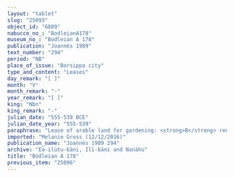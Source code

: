 ```yaml
---
layout: "tablet"
slug: "25093"
object_id: "6809"
nabucco_no_: "BodleianA178"
museum_no_: "Bodleian A 178"
publication: "Joannès 1989"
text_number: "294"
period: "NB"
place_of_issue: "Borsippa city"
type_and_content: "Leases"
day_remark: "[ ]"
month: "V"
month_remark: "-"
year_remark: "[ ]"
king: "Nbn"
king_remark: "-"
julian_date: "555-539 BCE"
julian_date_year: "555-539"
paraphrase: "Lease of arable land for gardening: <strong>B</strong> rents for gardening (<em>ana nukaribbūti </em><em>ṣabātu</em>) from (<em>ina qātē</em>) <strong>A<sub>1</sub></strong> arable land planted with date palms (<em>zēru gi&scaron;immarē zaqpu</em>), dowry (<em>nudunn&ucirc;</em>) of <strong><sup>f</sup>A<sub>2</sub></strong>, for [x] years. The leased land borders on the marsh (<em>raqqatu</em>) of the Euphrates and on the fields (<em>eqlu</em>) of <strong>C<sub>1</sub></strong> and <strong>C<sub>2</sub></strong>. <strong>B</strong> guarantees (<em>pūtu na&scaron;&ucirc;</em>) for the digging (<em>her&ucirc;</em>) of the field (<em>eqlu</em>) after moistening (<em>labku</em>) of the soil, for the border (<em>miṣru</em>) and <em>akkullātu</em>-formation, for the digging of of the ditches (<em>harru</em>) and drain channels (<em>ārittu</em>), for the watering (<em>&scaron;aq&ucirc; &scaron;a m&ecirc;</em>) of the land and for the guard (<em>maṣṣartu</em>) of the garden. He also guarantees against the decrease (<em>kuppupu</em>) and leaving them lying fallow (<em>pu&scaron;&scaron;uhu</em>) of the date gardens. <strong>B</strong> will dig up (<em>her&ucirc;</em>) the entire land and enjoy (<em>akālu</em>) 5 kor of wages in dates (<em>sissinnu</em>) per 1 square kor of land. He will not let go fallow (<em>nad&ucirc;</em> &Scaron;-stem) the arable land between the date palms. The one who violates (<em>nabalkutu</em>) the agreement will pay (<em>&scaron;alāmu</em> D-stem) 5 shekels of silver. 2 witnesses and the scribe. Broken additional clause.<br /> &nbsp;<br /> <strong>A<sub>1</sub></strong> = Nādinu/Lūṣi-ana-nūr-Marduk//Ilī-bāni; <strong><sup>f</sup></strong><strong>A<sub>2</sub></strong> = <sup>f</sup>Kabtāya/Nab&ucirc;-&scaron;umu-ukīn//Ilī-bāni; <strong>B</strong> = Nab&ucirc;-ēṭir/Marduk-nāṣir//&Scaron;ang&ucirc;-Ninurta; <strong>C<sub>1</sub></strong> = Rēmūt-Nab&ucirc;/Nab&ucirc;-&scaron;umu-ukīn; <strong>C<sub>2</sub></strong> = &Scaron;ama&scaron;-zēru-iqī&scaron;a/[&hellip;]; Scribe = Nab&ucirc;-kā&scaron;ir/Itti-Marduk-balāṭu//(Ea-)ilūtu-bāni<br /> &nbsp;"
imported: "Melanie Gross (12/12/2016)"
publication_name: "Joannès 1989 294"
archive: "Ea-ilūtu-bāni, Ilī-bāni and Nanāhu"
title: "Bodleian A 178"
previous_item: "25096"
---
```

